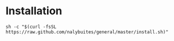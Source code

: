 Installation
============
```shell
sh -c "$(curl -fsSL https://raw.github.com/nalybuites/general/master/install.sh)"
```
